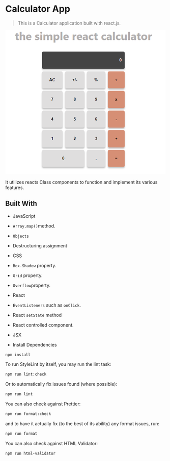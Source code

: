 # Calculator App

> This is a Calculator application built with react.js.

![screenshot](./src/img/calc.PNG)

It utilizes reacts Class components to function and implement its various features.

## Built With

- JavaScript
- `Array.map()`method.
- `Objects`
- Destructuring assignment

- CSS
- `Box-Shadow` property.
- `Grid` property.
- `Overflow`property.

- React
- `EventListeners` such as `onClick`.
- React `setState` method
- React controlled component.

- JSX



- Install Dependencies

```bash
npm install
```

To run StyleLint by itself, you may run the lint task:

```bash
npm run lint:check
```

Or to automatically fix issues found (where possible):

```bash
npm run lint
```

You can also check against Prettier:

```bash
npm run format:check
```

and to have it actually fix (to the best of its ability) any format issues, run:

```bash
npm run format
```

You can also check against HTML Validator:

```bash
npm run html-validator
```





